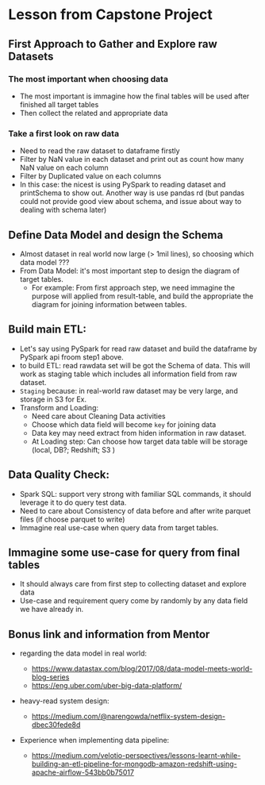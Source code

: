 # Lesson from Capstone Project

## First Approach to Gather and Explore raw Datasets

### The most important when choosing data

* The most important is immagine how the final tables will be used after finished all target tables
* Then collect the related and appropriate data
### Take a first look on raw data

* Need to read the raw dataset to dataframe firstly
* Filter by NaN value in each dataset and print out as count how many NaN value on each column
* Filter by Duplicated value on each columns
* In this case: the nicest is using PySpark to reading dataset and printSchema to show out. Another way is use pandas rd (but pandas could not provide good view about schema, and issue about way to dealing with schema later)

## Define Data Model and design the Schema

* Almost dataset in real world now large (> 1mil lines), so choosing which data model ???
* From Data Model: it's most important step to design the diagram of target tables.
    * For example: From first approach step, we need immagine the purpose will applied from result-table, and build the appropriate the diagram for joining information between tables.

## Build main ETL:

* Let's say using PySpark for read raw dataset and build the dataframe by PySpark api froom step1 above.
* to build ETL: read rawdata set will be got the Schema of data. This will work as staging table which includes all information field from raw dataset.
* `Staging` because: in real-world raw dataset may be very large, and storage in S3 for Ex.
* Transform and Loading: 
    * Need care about Cleaning Data activities
    * Choose which data field will become `key`  for joining data
    * Data key may need extract from hiden information in raw dataset.
    * At Loading step: Can choose how target data table will be storage (local, DB?; Redshift; S3 )
## Data Quality Check:

* Spark SQL: support very strong with familiar SQL commands, it should leverage it to do query test data.
* Need to care about Consistency of data before and after write parquet files (if choose parquet to write)
* Immagine real use-case when query data from target tables.

## Immagine some use-case for query from final tables

* It should always care from first step to collecting dataset and explore data
* Use-case and requirement query come by randomly by any data field we have already in.

## Bonus link and information from Mentor
* regarding the data model in real world:
    * https://www.datastax.com/blog/2017/08/data-model-meets-world-blog-series
    * https://eng.uber.com/uber-big-data-platform/

* heavy-read system design:
    * https://medium.com/@narengowda/netflix-system-design-dbec30fede8d
* Experience when implementing data pipeline:
    * https://medium.com/velotio-perspectives/lessons-learnt-while-building-an-etl-pipeline-for-mongodb-amazon-redshift-using-apache-airflow-543bb0b75017    
